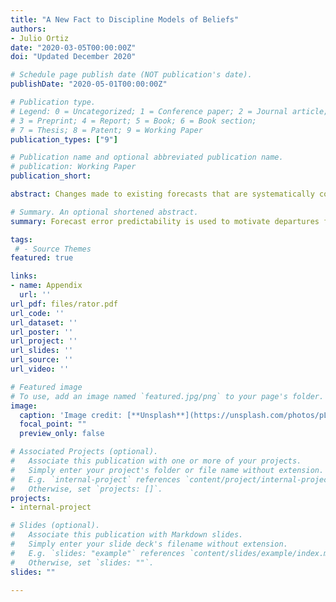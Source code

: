```yaml
---
title: "A New Fact to Discipline Models of Beliefs"
authors:
- Julio Ortiz
date: "2020-03-05T00:00:00Z"
doi: "Updated December 2020"

# Schedule page publish date (NOT publication's date).
publishDate: "2020-05-01T00:00:00Z"

# Publication type.
# Legend: 0 = Uncategorized; 1 = Conference paper; 2 = Journal article;
# 3 = Preprint; 4 = Report; 5 = Book; 6 = Book section;
# 7 = Thesis; 8 = Patent; 9 = Working Paper
publication_types: ["9"]

# Publication name and optional abbreviated publication name.
# publication: Working Paper
publication_short: 

abstract: Changes made to existing forecasts that are systematically correlated with subsequent forecast errors yield "error predictability," a salient feature of survey data. Full information rational expectations (FIRE) models, by contrast, produce unpredictable errors, a fact motivating many non-FIRE theories. Within this non-FIRE group, I demonstrate that empirical error predictability is not typically enough to distinguish across alternative belief systems. Instead, I highlight an additional empirical fact that, paired with error predictability, can serve to further  disentangle competing models of beliefs. In particular, I emphasize that any model featuring Bayesian updating requires that forecast revisions be serially uncorrelated. Applying this logic to two widely studied theories and taking it to data from the Survey of Professional Forecasters favors a model of diagnostic expectations over a model of beliefs driven by strategic interaction.

# Summary. An optional shortened abstract.
summary: Forecast error predictability is used to motivate departures from full information rational expectations. I offer an additional fact that can serve to further distinguish between models of belief formation.

tags:
 # - Source Themes
featured: true

links:
- name: Appendix
  url: ''
url_pdf: files/rator.pdf
url_code: ''
url_dataset: ''
url_poster: ''
url_project: ''
url_slides: ''
url_source: ''
url_video: ''

# Featured image
# To use, add an image named `featured.jpg/png` to your page's folder. 
image:
  caption: 'Image credit: [**Unsplash**](https://unsplash.com/photos/pLCdAaMFLTE)'
  focal_point: ""
  preview_only: false

# Associated Projects (optional).
#   Associate this publication with one or more of your projects.
#   Simply enter your project's folder or file name without extension.
#   E.g. `internal-project` references `content/project/internal-project/index.md`.
#   Otherwise, set `projects: []`.
projects:
- internal-project

# Slides (optional).
#   Associate this publication with Markdown slides.
#   Simply enter your slide deck's filename without extension.
#   E.g. `slides: "example"` references `content/slides/example/index.md`.
#   Otherwise, set `slides: ""`.
slides: ""

---
```




